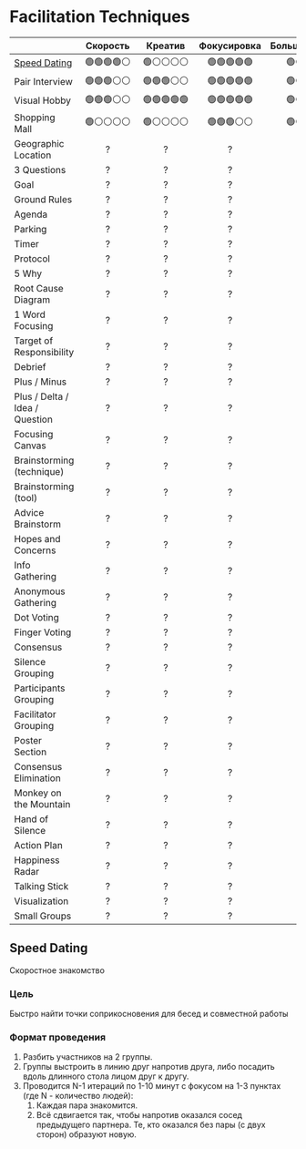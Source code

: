 # Facilitation Techniques

|                                |  Скорость  |   Креатив   | Фокусировка | Большие группы | Вовлеченность |
|:-------------------------------|:----------:|:-----------:|:-----------:|:--------------:|:-------------:|
| [Speed Dating](#speed-dating)  | 🟢🟢🟢🟢⚪  |   🟢⚪⚪⚪⚪    | 🟢🟢🟢🟢🟢  |    🟢🟢🟢⚪⚪    |  🟢🟢🟢🟢🟢   |
| Pair Interview                 |  🟢🟢🟢⚪⚪  |  🟢🟢🟢⚪⚪   | 🟢🟢🟢🟢🟢  |     🟢⚪⚪⚪⚪     |    🟢🟢⚪⚪⚪    |
| Visual Hobby                   |  🟢🟢🟢⚪⚪  | 🟢🟢🟢🟢🟢  | 🟢🟢🟢🟢🟢  |    🟢🟢⚪⚪⚪     |  🟢🟢🟢🟢🟢   |
| Shopping Mall                  |   🟢⚪⚪⚪⚪   |   🟢⚪⚪⚪⚪    |  🟢🟢🟢⚪⚪   |    🟢🟢🟢⚪⚪    |   🟢🟢🟢🟢⚪   |
| Geographic Location            |     ?      |      ?      |      ?      |       ?        |       ?       |
| 3 Questions                    |     ?      |      ?      |      ?      |       ?        |       ?       |
| Goal                           |     ?      |      ?      |      ?      |       ?        |       ?       |
| Ground Rules                   |     ?      |      ?      |      ?      |       ?        |       ?       |
| Agenda                         |     ?      |      ?      |      ?      |       ?        |       ?       |
| Parking                        |     ?      |      ?      |      ?      |       ?        |       ?       |
| Timer                          |     ?      |      ?      |      ?      |       ?        |       ?       |
| Protocol                       |     ?      |      ?      |      ?      |       ?        |       ?       |
| 5 Why                          |     ?      |      ?      |      ?      |       ?        |       ?       |
| Root Cause Diagram             |     ?      |      ?      |      ?      |       ?        |       ?       |
| 1 Word Focusing                |     ?      |      ?      |      ?      |       ?        |       ?       |
| Target of Responsibility       |     ?      |      ?      |      ?      |       ?        |       ?       |
| Debrief                        |     ?      |      ?      |      ?      |       ?        |       ?       |
| Plus / Minus                   |     ?      |      ?      |      ?      |       ?        |       ?       |
| Plus / Delta / Idea / Question |     ?      |      ?      |      ?      |       ?        |       ?       |
| Focusing Canvas                |     ?      |      ?      |      ?      |       ?        |       ?       |
| Brainstorming (technique)      |     ?      |      ?      |      ?      |       ?        |       ?       |
| Brainstorming (tool)           |     ?      |      ?      |      ?      |       ?        |       ?       |
| Advice Brainstorm              |     ?      |      ?      |      ?      |       ?        |       ?       |
| Hopes and Concerns             |     ?      |      ?      |      ?      |       ?        |       ?       |
| Info Gathering                 |     ?      |      ?      |      ?      |       ?        |       ?       |
| Anonymous Gathering            |     ?      |      ?      |      ?      |       ?        |       ?       |
| Dot Voting                     |     ?      |      ?      |      ?      |       ?        |       ?       |
| Finger Voting                  |     ?      |      ?      |      ?      |       ?        |       ?       |
| Consensus                      |     ?      |      ?      |      ?      |       ?        |       ?       |
| Silence Grouping               |     ?      |      ?      |      ?      |       ?        |       ?       |
| Participants Grouping          |     ?      |      ?      |      ?      |       ?        |       ?       |
| Facilitator Grouping           |     ?      |      ?      |      ?      |       ?        |       ?       |
| Poster Section                 |     ?      |      ?      |      ?      |       ?        |       ?       |
| Consensus Elimination          |     ?      |      ?      |      ?      |       ?        |       ?       |
| Monkey on the Mountain         |     ?      |      ?      |      ?      |       ?        |       ?       |
| Hand of Silence                |     ?      |      ?      |      ?      |       ?        |       ?       |
| Action Plan                    |     ?      |      ?      |      ?      |       ?        |       ?       |
| Happiness Radar                |     ?      |      ?      |      ?      |       ?        |       ?       |
| Talking Stick                  |     ?      |      ?      |      ?      |       ?        |       ?       |
| Visualization                  |     ?      |      ?      |      ?      |       ?        |       ?       |
| Small Groups                   |     ?      |      ?      |      ?      |       ?        |       ?       |


## Speed Dating
Скоростное знакомство

### Цель
Быстро найти точки соприкосновения для бесед и совместной работы

### Формат проведения
1. Разбить участников на 2 группы.
2. Группы выстроить в линию друг напротив друга, либо посадить вдоль длинного стола лицом друг к другу.
3. Проводится N-1 итераций по 1-10 минут с фокусом на 1-3 пунктах (где N - количество людей):
    1. Каждая пара знакомится.
    2. Всё сдвигается так, чтобы напротив оказался сосед предыдущего партнера. Те, кто оказался без пары (с двух сторон) образуют новую.

